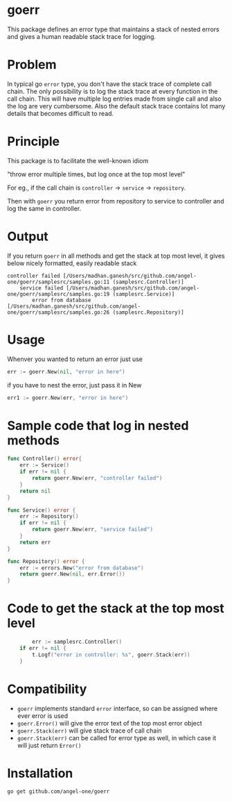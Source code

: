 # goerr
This package defines an error type that maintains a stack of nested errors and gives a human readable stack trace for logging.

# Problem
In typical go `error` type, you don't have the stack trace of complete call chain. The only possibility is to log the stack trace at every function in the call chain. This will have multiple log entries made from single call and also the log are very cumbersome. 
Also the default stack trace contains lot many details that becomes difficult to read.

# Principle
This package is to facilitate the well-known idiom

"throw error multiple times, but log once at the top most level"

For eg., if the call chain is `controller` -> `service` -> `repository`. 

Then with `goerr` you return error from repository to service to controller and log the same in controller.

# Output
If you return `goerr` in all methods and get the stack at top most level, it gives below nicely formatted, easily readable stack

```shell
controller failed [/Users/madhan.ganesh/src/github.com/angel-one/goerr/samplesrc/samples.go:11 (samplesrc.Controller)]
    service failed [/Users/madhan.ganesh/src/github.com/angel-one/goerr/samplesrc/samples.go:19 (samplesrc.Service)]
        error from database [/Users/madhan.ganesh/src/github.com/angel-one/goerr/samplesrc/samples.go:26 (samplesrc.Repository)]
```

# Usage
Whenver you wanted to return an error just use
```go
err := goerr.New(nil, "error in here")
```

if you have to nest the error, just pass it in New
```go
err1 := goerr.New(err, "error in here")
```

# Sample code that log in nested methods
```go
func Controller() error{
	err := Service()
	if err != nil {
		return goerr.New(err, "controller failed")
	}
	return nil
}

func Service() error {
	err := Repository()
	if err != nil {
		return goerr.New(err, "service failed")
	}
	return err
}

func Repository() error {
	err := errors.New("error from database")
	return goerr.New(nil, err.Error())
}
```
# Code to get the stack at the top most level
```go
        err := samplesrc.Controller()
	if err != nil {
		t.Logf("error in controller: %s", goerr.Stack(err))
	}
```

# Compatibility
- `goerr` implements standard `error` interface, so can be assigned where ever error is used
- `goerr.Error()` will give the error text of the top most error object
- `goerr.Stack(err)` will give stack trace of call chain
- `goerr.Stack(err)` can be called for error type as well, in which case it will just return `Error()`

# Installation
```shell
go get github.com/angel-one/goerr
```
